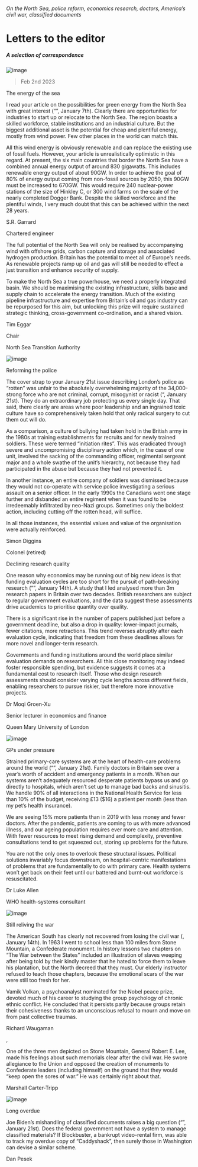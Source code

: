 ###### On the North Sea, police reform, economics research, doctors, America’s civil war, classified documents
# Letters to the editor 
##### A selection of correspondence 
![image](images/20230107_WBP002.jpg) 
> Feb 2nd 2023 

The energy of the sea
I read your article on the possibilities for green energy from the North Sea with great interest (“”, January 7th). Clearly there are opportunities for industries to start up or relocate to the North Sea. The region boasts a skilled workforce, stable institutions and an industrial culture. But the biggest additional asset is the potential for cheap and plentiful energy, mostly from wind power. Few other places in the world can match this.
All this wind energy is obviously renewable and can replace the existing use of fossil fuels. However, your article is unrealistically optimistic in this regard. At present, the six main countries that border the North Sea have a combined annual energy output of around 830 gigawatts. This includes renewable energy output of about 90GW. In order to achieve the goal of 80% of energy output coming from non-fossil sources by 2050, this 90GW must be increased to 670GW. This would require 240 nuclear-power stations of the size of Hinkley C, or 300 wind farms on the scale of the nearly completed Dogger Bank. Despite the skilled workforce and the plentiful winds, I very much doubt that this can be achieved within the next 28 years.
S.R. Garrard
Chartered engineer

The full potential of the North Sea will only be realised by accompanying wind with offshore grids, carbon capture and storage and associated hydrogen production. Britain has the potential to meet all of Europe’s needs. As renewable projects ramp up oil and gas will still be needed to effect a just transition and enhance security of supply. 
To make the North Sea a true powerhouse, we need a properly integrated basin. We should be maximising the existing infrastructure, skills base and supply chain to accelerate the energy transition. Much of the existing pipeline infrastructure and expertise from Britain’s oil and gas industry can be repurposed for this aim, but unlocking this prize will require sustained strategic thinking, cross-government co-ordination, and a shared vision. 
Tim Eggar
Chair
North Sea Transition Authority

![image](images/20230121_BRP003.jpg) 

Reforming the police
The cover strap to your January 21st issue describing London’s police as “rotten” was unfair to the absolutely overwhelming majority of the 34,000-strong force who are not criminal, corrupt, misogynist or racist (“, January 21st). They do an extraordinary job protecting us every single day. That said, there clearly are areas where poor leadership and an ingrained toxic culture have so comprehensively taken hold that only radical surgery to cut them out will do.
As a comparison, a culture of bullying had taken hold in the British army in the 1980s at training establishments for recruits and for newly trained soldiers. These were termed “initiation rites”. This was eradicated through severe and uncompromising disciplinary action which, in the case of one unit, involved the sacking of the commanding officer, regimental sergeant major and a whole swathe of the unit’s hierarchy, not because they had participated in the abuse but because they had not prevented it. 
In another instance, an entire company of soldiers was dismissed because they would not co-operate with service police investigating a serious assault on a senior officer. In the early 1990s the Canadians went one stage further and disbanded an entire regiment when it was found to be irredeemably infiltrated by neo-Nazi groups. Sometimes only the boldest action, including cutting off the rotten head, will suffice.
In all those instances, the essential values and value of the organisation were actually reinforced. 
Simon Diggins
Colonel (retired)

Declining research quality
One reason why economics may be running out of big new ideas is that funding evaluation cycles are too short for the pursuit of path-breaking research (“”, January 14th). A study that I led analysed more than 3m research papers in Britain over two decades. British researchers are subject to regular government evaluations, and the data suggest these assessments drive academics to prioritise quantity over quality. 
There is a significant rise in the number of papers published just before a government deadline, but also a drop in quality: lower-impact journals, fewer citations, more retractions. This trend reverses abruptly after each evaluation cycle, indicating that freedom from these deadlines allows for more novel and longer-term research.
Governments and funding institutions around the world place similar evaluation demands on researchers. All this close monitoring may indeed foster responsible spending, but evidence suggests it comes at a fundamental cost to research itself. Those who design research assessments should consider varying cycle lengths across different fields, enabling researchers to pursue riskier, but therefore more innovative projects.
Dr Moqi Groen-Xu
Senior lecturer in economics and finance
Queen Mary University of London
![image](images/20230121_FND001.jpg) 

GPs under pressure
Strained primary-care systems are at the heart of health-care problems around the world (“”, January 21st). Family doctors in Britain see over a year’s worth of accident and emergency patients in a month. When our systems aren’t adequately resourced desperate patients bypass us and go directly to hospitals, which aren’t set up to manage bad backs and sinusitis. We handle 90% of all interactions in the National Health Service for less than 10% of the budget, receiving £13 ($16) a patient per month (less than my pet’s health insurance). 
We are seeing 15% more patients than in 2019 with less money and fewer doctors. After the pandemic, patients are coming to us with more advanced illness, and our ageing population requires ever more care and attention. With fewer resources to meet rising demand and complexity, preventive consultations tend to get squeezed out, storing up problems for the future. 
You are not the only ones to overlook these structural issues. Political solutions invariably focus downstream, on hospital-centric manifestations of problems that are fundamentally to do with primary care. Health systems won’t get back on their feet until our battered and burnt-out workforce is resuscitated. 
Dr Luke Allen
WHO health-systems consultant

![image](images/20230114_CUP005.jpg) 

Still reliving the war
The American South has clearly not recovered from losing the civil war (, January 14th). In 1963 I went to school less than 100 miles from Stone Mountain, a Confederate monument. In history lessons two chapters on “The War between the States” included an illustration of slaves weeping after being told by their kindly master that he hated to force them to leave his plantation, but the North decreed that they must. Our elderly instructor refused to teach those chapters, because the emotional scars of the war were still too fresh for her. 
Vamik Volkan, a psychoanalyst nominated for the Nobel peace prize, devoted much of his career to studying the group psychology of chronic ethnic conflict. He concluded that it persists partly because groups retain their cohesiveness thanks to an unconscious refusal to mourn and move on from past collective traumas. 
Richard Waugaman
, 
One of the three men depicted on Stone Mountain, General Robert E. Lee, made his feelings about such memorials clear after the civil war. He swore allegiance to the Union and opposed the creation of monuments to Confederate leaders (including himself) on the ground that they would “keep open the sores of war.” He was certainly right about that.
Marshall Carter-Tripp

![image](images/20230121_USP503.jpg) 

Long overdue
Joe Biden’s mishandling of classified documents raises a big question (“”, January 21st). Does the federal government not have a system to manage classified materials? If Blockbuster, a bankrupt video-rental firm, was able to track my overdue copy of “Caddyshack”, then surely those in Washington can devise a similar scheme.
Dan Pesek

